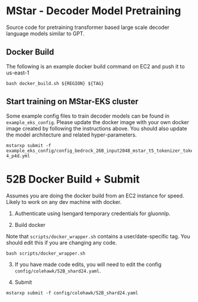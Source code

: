 # MStar - Decoder Model Pretraining

Source code for pretraining transformer based large scale decoder language models similar to GPT.

## Docker Build
The following is an example docker build command on EC2 and push it to us-east-1
```
bash docker_build.sh ${REGION} ${TAG}
```

## Start training on MStar-EKS cluster
Some example config files to train decoder models can be found in `example_eks_config`. Please update the docker image with your own docker image created by following the instructions above. You should also update the model architecture and related hyper-parameters.

```
mstarxp submit -f example_eks_config/config_bedrock_26B_input2048_mstar_t5_tokenizer_tokens215B_batch1.32M_lr2e-4_p4d.yml
```

# 52B Docker Build + Submit

Assumes you are doing the docker build from an EC2 instance for speed. Likely to work on any dev machine with docker.

1. Authenticate using Isengard temporary credentials for gluonnlp.


2. Build docker

Note that `scripts/docker_wrapper.sh` contains a user/date-specific tag. You should edit this if you are changing any code.
```
bash scripts/docker_wrapper.sh
```
3. If you have made code edits, you will need to edit the config `config/colehawk/52B_shard24.yaml`.

3. Submit 

```
mstarxp submit -f config/colehawk/52B_shard24.yaml
```
